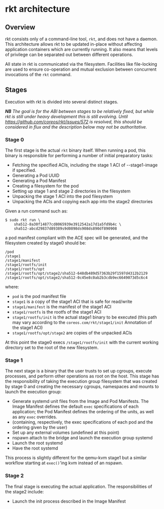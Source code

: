 # rkt architecture

## Overview

rkt consists only of a command-line tool, `rkt`, and does not have a daemon. This architecture allows rkt to be updated in-place without affecting application containers which are currently running. It also means that levels of privilege can be separated out between different operations.

All state in rkt is communicated via the filesystem. Facilities like file-locking are used to ensure co-operation and mutual exclusion between concurrent invocations of the `rkt` command.

## Stages

Execution with rkt is divided into several distinct stages.

_**NB** The goal is for the ABI between stages to be relatively fixed, but while rkt is still under heavy development this is still evolving. Until https://github.com/coreos/rkt/issues/572 is resolved, this should be considered in flux and the description below may not be authoritative._

### Stage 0

The first stage is the actual `rkt` binary itself. When running a pod, this binary is responsible for performing a number of initial preparatory tasks:
- Fetching the specified ACIs, including the stage 1 ACI of --stage1-image if specified.
- Generating a Pod UUID
- Generating a Pod Manifest
- Creating a filesystem for the pod
- Setting up stage 1 and stage 2 directories in the filesystem
- Unpacking the stage 1 ACI into the pod filesystem
- Unpacking the ACIs and copying each app into the stage2 directories

Given a run command such as:

```
$ sudo rkt run \
	sha512-8a30f14877cd8065939e3912542a17d1a5fd9b4c \
	sha512-abcd29837d89389s9d0898ds908ds890df890908
```

a pod manifest compliant with the ACE spec will be generated, and the filesystem created by stage0 should be:

```
/pod
/stage1
/stage1/manifest
/stage1/rootfs/init
/stage1/rootfs/opt
/stage1/rootfs/opt/stage2/sha512-648db489d57363b29f1597d4312b2129
/stage1/rootfs/opt/stage2/sha512-0c45e8c0ab2b3cdb9ec6649073d5c6c4
```

where:
- `pod` is the pod manifest file
- `stage1` is a copy of the stage1 ACI that is safe for read/write
- `stage1/manifest` is the manifest of the stage1 ACI
- `stage1/rootfs` is the rootfs of the stage1 ACI
- `stage1/rootfs/init` is the actual stage1 binary to be executed (this path may vary according to the `coreos.com/rkt/stage1/init` Annotation of the stage1 ACI)
- `stage1/rootfs/opt/stage2` are copies of the unpacked ACIs

At this point the stage0 execs `/stage1/rootfs/init` with the current working directory set to the root of the new filesystem.

### Stage 1

The next stage is a binary that the user trusts to set up cgroups, execute processes, and perform other operations as root on the host. This stage has the responsibility of taking the execution group filesystem that was created by stage 0 and creating the necessary cgroups, namespaces and mounts to launch the execution group:

- Generate systemd unit files from the Image and Pod Manifests. The Image Manifest defines the default `exec` specifications of each application; the Pod Manifest defines the ordering of the units, as well as any `exec` overrides.
- (containing, respectively, the exec specifications of each pod and the ordering given by the user)
- Set up any external volumes (undefined at this point)
- nspawn attach to the bridge and launch the execution group systemd
- Launch the root systemd
- Have the root systemd

This process is slightly different for the qemu-kvm stage1 but a similar workflow starting at `exec()`'ing kvm instead of an nspawn.

### Stage 2

The final stage is executing the actual application. The responsibilities of the stage2 include:

- Launch the init process described in the Image Manifest
